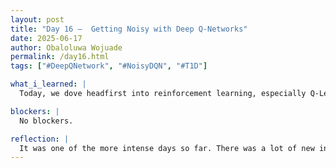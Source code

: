 ```yaml
---
layout: post
title: "Day 16 –  Getting Noisy with Deep Q-Networks"
date: 2025-06-17
author: Obaloluwa Wojuade
permalink: /day16.html
tags: ["#DeepQNetwork", "#NoisyDQN", "#T1D"]

what_i_learned: |
  Today, we dove headfirst into reinforcement learning, especially Q-Learning and Deep Q-Networks (DQN). I did a lot of reading on how Q-networks work in theory, but applying that knowledge through coding — especially with Noisy DQN — was a whole new challenge. Even though it was tough, I started to grasp how noise can be used for better exploration in RL, and how this method might help improve decision-making in our comorbidity model.

blockers: |
  No blockers.

reflection: |
  It was one of the more intense days so far. There was a lot of new information to process, and I struggled a bit with connecting all the dots while reading and coding at the same time. Still, I left the day with a stronger, more holistic view of how Noisy DQN fits into our project goals. With more practice and review, I know it’ll click even more..
---
```




